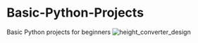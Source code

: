 # Basic-Python-Projects
Basic Python projects for beginners
![height_converter_design](https://user-images.githubusercontent.com/81948816/123663540-1ec4d280-d854-11eb-84f7-afce8f26be1c.png)
